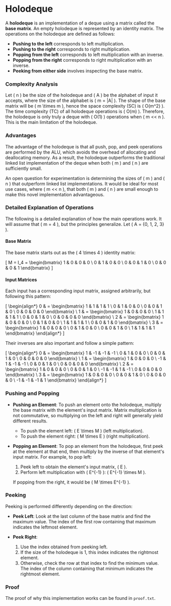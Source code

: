 # Holodeque

A **holodeque** is an implementation of a deque using a matrix called the **base matrix**. An empty holodeque is represented by an identity matrix. The operations on the holodeque are defined as follows:

- **Pushing to the left** corresponds to left multiplication.
- **Pushing to the right** corresponds to right multiplication.
- **Popping from the left** corresponds to left multiplication with an inverse.
- **Popping from the right** corresponds to right multiplication with an inverse.
- **Peeking from either side** involves inspecting the base matrix.

### Complexity Analysis

Let \( n \) be the size of the holodeque and \( A \) be the alphabet of input it accepts, where the size of the alphabet is \( m = |A| \). The shape of the base matrix will be \( m \times m \), hence the space complexity (SC) is \( O(m^2) \). The time complexity (TC) of all holodeque operations is \( O(m) \). Therefore, the holodeque is only truly a deque with \( O(1) \) operations when \( m << n \). This is the main limitation of the holodeque.

### Advantages

The advantage of the holodeque is that all push, pop, and peek operations are performed by the ALU, which avoids the overhead of allocating and deallocating memory. As a result, the holodeque outperforms the traditional linked list implementation of the deque when both \( m \) and \( n \) are sufficiently small. 

An open question for experimentation is determining the sizes of \( m \) and \( n \) that outperform linked list implementations. It would be ideal for most use cases, where \( m << n \), that both \( m \) and \( n \) are small enough to make this novel implementation advantageous.

### Detailed Explanation of Operations

The following is a detailed explanation of how the main operations work. It will assume that \( m = 4 \), but the principles generalize. Let \( A = \{0, 1, 2, 3\} \).

#### Base Matrix

The base matrix starts out as the \( 4 \times 4 \) identity matrix:

\[
M = I_4 = \begin{bmatrix}
1 & 0 & 0 & 0 \\
0 & 1 & 0 & 0 \\
0 & 0 & 1 & 0 \\
0 & 0 & 0 & 1
\end{bmatrix}
\]

#### Input Matrices

Each input has a corresponding input matrix, assigned arbitrarily, but following this pattern:

\[
\begin{align*}
0 & = \begin{bmatrix}
1 & 1 & 1 & 1 \\
0 & 1 & 0 & 0 \\
0 & 0 & 1 & 0 \\
0 & 0 & 0 & 0
\end{bmatrix} \\
1 & = \begin{bmatrix}
1 & 0 & 0 & 0 \\
1 & 1 & 1 & 1 \\
0 & 0 & 1 & 0 \\
0 & 0 & 0 & 0
\end{bmatrix} \\
2 & = \begin{bmatrix}
1 & 0 & 0 & 0 \\
0 & 1 & 0 & 0 \\
1 & 1 & 1 & 1 \\
0 & 0 & 1 & 0
\end{bmatrix} \\
3 & = \begin{bmatrix}
1 & 0 & 0 & 0 \\
0 & 1 & 0 & 0 \\
0 & 0 & 1 & 0 \\
1 & 1 & 1 & 1
\end{bmatrix}
\end{align*}
\]

Their inverses are also important and follow a simple pattern:

\[
\begin{align*}
0 & = \begin{bmatrix}
1 & -1 & -1 & -1 \\
0 & 1 & 0 & 0 \\
0 & 0 & 1 & 0 \\
0 & 0 & 0 & 0
\end{bmatrix} \\
1 & = \begin{bmatrix}
1 & 0 & 0 & 0 \\
-1 & 1 & -1 & -1 \\
0 & 0 & 1 & 0 \\
0 & 0 & 0 & 0
\end{bmatrix} \\
2 & = \begin{bmatrix}
1 & 0 & 0 & 0 \\
0 & 0 & 1 & 0 \\
-1 & -1 & 1 & -1 \\
0 & 0 & 0 & 0
\end{bmatrix} \\
3 & = \begin{bmatrix}
1 & 0 & 0 & 0 \\
0 & 0 & 1 & 0 \\
0 & 0 & 0 & 0 \\
-1 & -1 & -1 & 1
\end{bmatrix}
\end{align*}
\]

### Pushing and Popping

- **Pushing an Element**: To push an element onto the holodeque, multiply the base matrix with the element's input matrix. Matrix multiplication is not commutative, so multiplying on the left and right will generally yield different results. 

  - To push the element left: \( E \times M \) (left multiplication).
  - To push the element right: \( M \times E \) (right multiplication).

- **Popping an Element**: To pop an element from the holodeque, first peek at the element at that end, then multiply by the inverse of that element's input matrix. For example, to pop left:
  1. Peek left to obtain the element's input matrix, \( E \).
  2. Perform left multiplication with \( E^{-1} \): \( E^{-1} \times M \).

  If popping from the right, it would be \( M \times E^{-1} \).

### Peeking

Peeking is performed differently depending on the direction:

- **Peek Left**: Look at the last column of the base matrix and find the maximum value. The index of the first row containing that maximum indicates the leftmost element.

- **Peek Right**: 
  1. Use the index obtained from peeking left.
  2. If the size of the holodeque is 1, this index indicates the rightmost element.
  3. Otherwise, check the row at that index to find the minimum value. The index of the column containing that minimum indicates the rightmost element.

### Proof

The proof of why this implementation works can be found in `proof.txt`.

